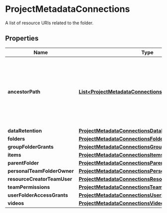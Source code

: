 

# ProjectMetadataConnections

A list of resource URIs related to the folder.

## Properties

| Name | Type | Description | Notes |
|------------ | ------------- | ------------- | -------------|
|**ancestorPath** | [**List&lt;ProjectMetadataConnectionsAncestorPathInner&gt;**](ProjectMetadataConnectionsAncestorPathInner.md) | Information about the folder&#39;s ancestry ordered from the direct parent to higher-level ancestors. |  |
|**dataRetention** | [**ProjectMetadataConnectionsDataRetention**](ProjectMetadataConnectionsDataRetention.md) |  |  |
|**folders** | [**ProjectMetadataConnectionsFolders**](ProjectMetadataConnectionsFolders.md) |  |  |
|**groupFolderGrants** | [**ProjectMetadataConnectionsGroupFolderGrants**](ProjectMetadataConnectionsGroupFolderGrants.md) |  |  |
|**items** | [**ProjectMetadataConnectionsItems**](ProjectMetadataConnectionsItems.md) |  |  |
|**parentFolder** | [**ProjectMetadataConnectionsParentFolder**](ProjectMetadataConnectionsParentFolder.md) |  |  |
|**personalTeamFolderOwner** | [**ProjectMetadataConnectionsPersonalTeamFolderOwner**](ProjectMetadataConnectionsPersonalTeamFolderOwner.md) |  |  |
|**resourceCreatorTeamUser** | [**ProjectMetadataConnectionsResourceCreatorTeamUser**](ProjectMetadataConnectionsResourceCreatorTeamUser.md) |  |  |
|**teamPermissions** | [**ProjectMetadataConnectionsTeamPermissions**](ProjectMetadataConnectionsTeamPermissions.md) |  |  |
|**userFolderAccessGrants** | [**ProjectMetadataConnectionsUserFolderAccessGrants**](ProjectMetadataConnectionsUserFolderAccessGrants.md) |  |  |
|**videos** | [**ProjectMetadataConnectionsVideos**](ProjectMetadataConnectionsVideos.md) |  |  |



